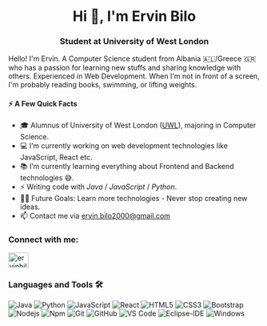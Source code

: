 <h1 align="center">Hi 👋, I'm Ervin Bilo</h1>
<h3 align="center">Student at University of West London</h3>

Hello! I'm Ervin. A Computer Science student from Albania 🇦🇱/Greece 🇬🇷 who has a passion for learning new stuffs and sharing knowledge with others. Experienced in Web Development. When I'm not in front of a screen, I'm probably reading books, swimming, or lifting weights.

#### ⚡️ A Few Quick Facts

- 🎓 Alumnus of University of West London ([UWL](https://www.uwl.ac.uk//)), majoring in Computer Science.
- 💻 I’m currently working on web development technologies like JavaScript, React etc.
- 📚 I’m currently learning everything about Frontend and Backend technologies 😅.
- ⚡ Writing code with _Java_ / _JavaScript_ / _Python_.
- 💪🏼 Future Goals: Learn more technologies - Never stop creating new ideas.
- 📫 Contact me via [ervin.bilo2000@gmail.com](mailto:ervin.bilo2000@gmail.com)

<h3 align="left">Connect with me:</h3>
<p align="left">
<a href="https://linkedin.com/in/ervinbilo" target="blank"><img align="center" src="https://raw.githubusercontent.com/rahuldkjain/github-profile-readme-generator/master/src/images/icons/Social/linked-in-alt.svg" alt="ervinbilo" height="30" width="40" /></a>
</p>

### Languages and Tools 🛠 

![Java](http://img.shields.io/badge/-Java-5B4638?style=flat-square&logo=java&logoColor=ffffff)
![Python](http://img.shields.io/badge/-Python-3776AB?style=flat-square&logo=python&logoColor=ffffff)
![JavaScript](https://img.shields.io/badge/-JavaScript-%23F7DF1C?style=flat-square&logo=javascript&logoColor=000000&labelColor=%23F7DF1C&color=%23FFCE5A)
![React](https://img.shields.io/badge/-React-61DAFB?style=flat-square&logo=react&logoColor=ffffff)
![HTML5](https://img.shields.io/badge/-HTML5-%23E44D27?style=flat-square&logo=html5&logoColor=ffffff)
![CSS3](https://img.shields.io/badge/-CSS3-%231572B6?style=flat-square&logo=css3)
![Bootstrap](https://img.shields.io/badge/-Bootstrap-563D7C?style=flat-square&logo=Bootstrap)
![Nodejs](https://img.shields.io/badge/-Nodejs-339933?style=flat-square&logo=Node.js&logoColor=ffffff)
![Npm](https://img.shields.io/badge/-npm-CB3837?style=flat-square&logo=npm)
![Git](https://img.shields.io/badge/-Git-%23F05032?style=flat-square&logo=git&logoColor=%23ffffff)
![GitHub](https://img.shields.io/badge/-GitHub-181717?style=flat-square&logo=github)
![VS Code](http://img.shields.io/badge/-VS%20Code-007ACC?style=flat-square&logo=visual-studio-code&logoColor=ffffff)
![Eclipse-IDE](http://img.shields.io/badge/-Eclipse-2C2255?style=flat-square&logo=eclipse&logoColor=ffffff)
![Windows](http://img.shields.io/badge/-Windows-0078D6?style=flat-square&logo=windows&logoColor=ffffff)
